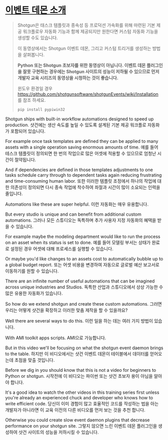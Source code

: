 # [이벤트 데몬 소개](https://www.youtube.com/watch?time_continue=764&v=YPZ1FWvhf7k)

> Shotgun은 태스크 템플릿과 종속성 등 프로덕션 가속화를 위해 마련된 기본 제공 워크플로우 자동화 기능과 함께 제공되지만 원한다면 커스텀 자동화 기능을 생성할 수도 있습니다.
>
> 이 동영상에서는 Shotgun 이벤트 데몬, 그리고 커스텀 트리거를 생성하는 방법을 살펴봅니다.
>
> **Python 또는 Shotgun 초보자를 위한 동영상이 아닙니다. 이벤트 데몬 플러그인을 잘못 구현하는 경우에는 Shotgun 사이트의 성능이 저하될 수 있으므로 먼저 개발자 교육 시리즈의 동영상을 시청하는 것이 좋습니다.**
>
> 윈도우 환경일 경우 <https://github.com/shotgunsoftware/shotgunEvents/wiki/Installation> 를 참조 하세요.
>
> `pip install pypiwin32`

Shotgun ships with built-in workflow automations designed to speed up production.
샷건에는 생산 속도를 높일 수 있도록 설계된 기본 제공 워크플로 자동화가 포함되어 있습니다.

For example once task templates are defined they can be applied to many assets with a single operation saving enormous amounts of time.
예를 들어 테스크 템플릿이 정의되면 한 번의 작업으로 많은 어셋에 적용할 수 있으므로 엄청난 시간이 절약됩니다.

And if dependencies are defined in those templates adjustments to one tasks schedule carry through to dependent tasks again reducing frustrating and time-consuming human labor.
또한 이러한 템플릿 조정에서 하나의 작업에 대한 의존성이 정의되면 다시 종속 작업에 착수하여 좌절과 시간이 많이 소요되는 인력을 줄입니다.

Automations like these are super helpful.
이런 자동화는 매우 유용합니다.

But every studio is unique and can benefit from additional custom automations.
그러나 모든 스튜디오는 독특하며 추가 사용자 지정 자동화의 혜택을 받을 수 있습니다.

For example maybe the modeling department would like to run the process on an asset when its status is set to done.
예를 들어 모델링 부서는 상태가 완료로 설정된 경우 어셋에 대해 프로세스를 실행할 수 있습니다.

Or maybe you'd like changes to an assets cost to automatically bubble up to a global budget report.
또는 어셋 비용을 변경하여 자동으로 글로벌 예산 보고서로 이동하기를 원할 수 있습니다.

There are an infinite number of useful automations that can be imagined across unique industries and Studios.
독특한 산업과 스튜디오에서 상상 가능한 수많은 유용한 자동화가 있습니다.

So how do we extend shotgun and create these custom automations.
그러면 우리는 어떻게 샷건을 확장하고 이러한 맞춤 제작을 할 수 있을까요?

Well there are several ways to do this.
이런 일을 하는 데는 여러 가지 방법이 있습니다.

With AMI toolkit apps scripts.
AMI으로 가능합니다.

But in this video we'll be focusing on what the shotgun event daemon brings to the table.
하지만 이 비디오에서는 샷건 이벤트 데몬이 테이블에서 데이터를 얻어오는데 초점을 맞출 것입니다.

Before we dig in you should know that this is not a video for beginners to Python or shotgun.
시작전에 이 비디오는 파이썬 또는 샷건 초보자 용이 아님을 알아야 합니다.

It's a good idea to watch the other videos in this training series first unless you're already an experienced chuck and developer who knows how to write efficient code.
당신이 이미 경험이 많고 효율적인 코드를 작성하는 법을 아는 개발자가 아니라면  이 교육 이전의 다른 비디오를 먼저 보는 것을 추천 합니다.

Otherwise you could create slow event daemon plugins that decrease performance on your shotgun site.
그렇지 않으면 느린 이벤트 데몬 플러그인을 생성하여 샷건 사이트의 성능을 저하시킬 수 있습니다.